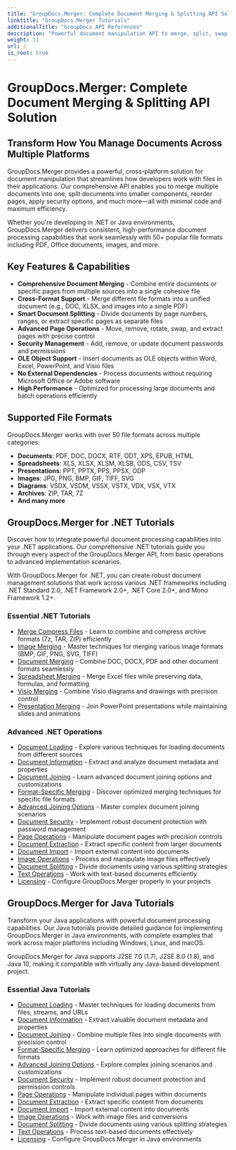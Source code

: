 ```yaml
---
title: "GroupDocs.Merger: Complete Document Merging & Splitting API Solution"
linktitle: "GroupDocs.Merger Tutorials"
additionalTitle: "GroupDocs API References"
description: "Powerful document manipulation API to merge, split, swap & compress PDFs, Office documents, images & more across .NET & Java platforms. Comprehensive tutorials with code examples."
weight: 11
url: /
is_root: true
---
```


# GroupDocs.Merger: Complete Document Merging & Splitting API Solution

## Transform How You Manage Documents Across Multiple Platforms

GroupDocs.Merger provides a powerful, cross-platform solution for document manipulation that streamlines how developers work with files in their applications. Our comprehensive API enables you to merge multiple documents into one, split documents into smaller components, reorder pages, apply security options, and much more—all with minimal code and maximum efficiency.

Whether you're developing in .NET or Java environments, GroupDocs.Merger delivers consistent, high-performance document processing capabilities that work seamlessly with 50+ popular file formats including PDF, Office documents, images, and more.

## Key Features & Capabilities

- **Comprehensive Document Merging** - Combine entire documents or specific pages from multiple sources into a single cohesive file
- **Cross-Format Support** - Merge different file formats into a unified document (e.g., DOC, XLSX, and images into a single PDF)
- **Smart Document Splitting** - Divide documents by page numbers, ranges, or extract specific pages as separate files
- **Advanced Page Operations** - Move, remove, rotate, swap, and extract pages with precise control
- **Security Management** - Add, remove, or update document passwords and permissions
- **OLE Object Support** - Insert documents as OLE objects within Word, Excel, PowerPoint, and Visio files
- **No External Dependencies** - Process documents without requiring Microsoft Office or Adobe software
- **High Performance** - Optimized for processing large documents and batch operations efficiently

## Supported File Formats

GroupDocs.Merger works with over 50 file formats across multiple categories:

- **Documents**: PDF, DOC, DOCX, RTF, ODT, XPS, EPUB, HTML
- **Spreadsheets**: XLS, XLSX, XLSM, XLSB, ODS, CSV, TSV
- **Presentations**: PPT, PPTX, PPS, PPSX, ODP
- **Images**: JPG, PNG, BMP, GIF, TIFF, SVG
- **Diagrams**: VSDX, VSDM, VSSX, VSTX, VDX, VSX, VTX
- **Archives**: ZIP, TAR, 7Z 
- **And many more**

## GroupDocs.Merger for .NET Tutorials

Discover how to integrate powerful document processing capabilities into your .NET applications. Our comprehensive .NET tutorials guide you through every aspect of the GroupDocs.Merger API, from basic operations to advanced implementation scenarios.

With GroupDocs.Merger for .NET, you can create robust document management solutions that work across various .NET frameworks including .NET Standard 2.0, .NET Framework 2.0+, .NET Core 2.0+, and Mono Framework 1.2+.

### Essential .NET Tutorials

- [Merge Compress Files](./net/merge-compress-files/) - Learn to combine and compress archive formats (7z, TAR, ZIP) efficiently
- [Image Merging](./net/image-merging/) - Master techniques for merging various image formats (BMP, GIF, PNG, SVG, TIFF)
- [Document Merging](./net/document-merging/) - Combine DOC, DOCX, PDF and other document formats seamlessly
- [Spreadsheet Merging](./net/spreadsheet-merging/) - Merge Excel files while preserving data, formulas, and formatting
- [Visio Merging](./net/visio-merging/) - Combine Visio diagrams and drawings with precision control
- [Presentation Merging](./net/presentation-merging/) - Join PowerPoint presentations while maintaining slides and animations

### Advanced .NET Operations

- [Document Loading](./net/document-loading/) - Explore various techniques for loading documents from different sources
- [Document Information](./net/document-information/) - Extract and analyze document metadata and properties
- [Document Joining](./net/document-joining/) - Learn advanced document joining options and customizations
- [Format-Specific Merging](./net/format-specific-merging/) - Discover optimized merging techniques for specific file formats
- [Advanced Joining Options](./net/advanced-joining-options/) - Master complex document joining scenarios
- [Document Security](./net/document-security/) - Implement robust document protection with password management
- [Page Operations](./net/page-operations/) - Manipulate document pages with precision controls
- [Document Extraction](./net/document-extraction/) - Extract specific content from larger documents
- [Document Import](./net/document-import/) - Import external content into documents
- [Image Operations](./net/image-operations/) - Process and manipulate image files effectively
- [Document Splitting](./net/document-splitting/) - Divide documents using various splitting strategies
- [Text Operations](./net/text-operations/) - Work with text-based documents efficiently
- [Licensing](./net/licensing/) - Configure GroupDocs.Merger properly in your projects

## GroupDocs.Merger for Java Tutorials

Transform your Java applications with powerful document processing capabilities. Our Java tutorials provide detailed guidance for implementing GroupDocs.Merger in Java environments, with complete examples that work across major platforms including Windows, Linux, and macOS.

GroupDocs.Merger for Java supports J2SE 7.0 (1.7), J2SE 8.0 (1.8), and Java 10, making it compatible with virtually any Java-based development project.

### Essential Java Tutorials

- [Document Loading](./java/document-loading/) - Master techniques for loading documents from files, streams, and URLs
- [Document Information](./java/document-information/) - Extract valuable document metadata and properties
- [Document Joining](./java/document-joining/) - Combine multiple files into single documents with precision control
- [Format-Specific Merging](./java/format-specific-merging/) - Learn optimized approaches for different file formats
- [Advanced Joining Options](./java/advanced-joining-options/) - Explore complex joining scenarios and customizations
- [Document Security](./java/document-security/) - Implement robust document protection and permission controls
- [Page Operations](./java/page-operations/) - Manipulate individual pages within documents
- [Document Extraction](./java/document-extraction/) - Extract specific content from documents
- [Document Import](./java/document-import/) - Import external content into documents
- [Image Operations](./java/image-operations/) - Work with image files and conversions
- [Document Splitting](./java/document-splitting/) - Divide documents using various splitting strategies
- [Text Operations](./java/text-operations/) - Process text-based documents effectively
- [Licensing](./java/licensing/) - Configure GroupDocs.Merger in Java environments
